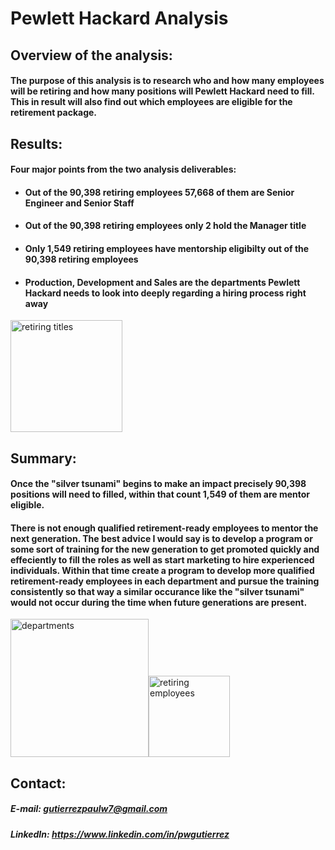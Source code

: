 # Pewlett Hackard Analysis

## Overview of the analysis: 
#### The purpose of this analysis is to research who and how many employees will be retiring and how many positions will Pewlett Hackard need to fill. This in result will also find out which employees are eligible for the retirement package.

## Results: 
#### Four major points from the two analysis deliverables:
- #### Out of the 90,398 retiring employees 57,668 of them are Senior Engineer and Senior Staff
- #### Out of the 90,398 retiring employees only 2 hold the Manager title
- #### Only 1,549 retiring employees have mentorship eligibilty out of the 90,398 retiring employees
- #### Production, Development and Sales are the departments Pewlett Hackard needs to look into deeply regarding a hiring process right away 
<img width="179" alt="retiring titles" src="https://user-images.githubusercontent.com/86431959/129496256-9bdd75f6-ff39-4a0b-9f4e-ade8cd63adbc.png">

## Summary: 
#### Once the "silver tsunami" begins to make an impact precisely 90,398 positions will need to filled, within that count 1,549 of them are mentor eligible.
 
#### There is not enough qualified retirement-ready employees to mentor the next generation. The best advice I would say is to develop a program or some sort of training for the new generation to get promoted quickly and effeciently to fill the roles as well as start marketing to hire experienced individuals. Within that time create a program to develop more qualified retirement-ready employees in each department and pursue the training consistently so that way a similar occurance like the "silver tsunami" would not occur during the time when future generations are present.
<img width="221" alt="departments" src="https://user-images.githubusercontent.com/86431959/129496252-7ffe8cc2-d6be-4ea3-b41c-ded6cce3dbc5.png"><img width="130" alt="retiring employees" src="https://user-images.githubusercontent.com/86431959/129496263-c59b19eb-257e-43b9-9de5-8c439c27eb9b.png">

## Contact:
##### E-mail: gutierrezpaulw7@gmail.com
##### LinkedIn: https://www.linkedin.com/in/pwgutierrez
